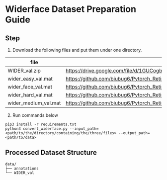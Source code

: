 # Widerface Dataset Preparation Guide
## Step

1. Download the following files and put them under one directory.

| file | url |
|----|----|
| WIDER_val.zip | https://drive.google.com/file/d/1GUCogbp16PMGa39thoMMeWxp7Rp5oM8Q/view?usp=sharing |
| wider_easy_val.mat | https://github.com/biubug6/Pytorch_Retinaface/raw/master/widerface_evaluate/ground_truth/wider_easy_val.mat |
| wider_face_val.mat | https://github.com/biubug6/Pytorch_Retinaface/raw/master/widerface_evaluate/ground_truth/wider_face_val.mat |
| wider_hard_val.mat | https://github.com/biubug6/Pytorch_Retinaface/raw/master/widerface_evaluate/ground_truth/wider_hard_val.mat |
| wider_medium_val.mat | https://github.com/biubug6/Pytorch_Retinaface/raw/master/widerface_evaluate/ground_truth/wider_medium_val.mat |

2. Run commands below

```shell
pip3 install -r requirements.txt
python3 convert_widerface.py --input_path=<path/to/the/directory/containing/the/three/files> --output_path=<path/to/data>
```

## Processed Dataset Structure

```shell
data/
├── annotations
└── WIDER_val
```

